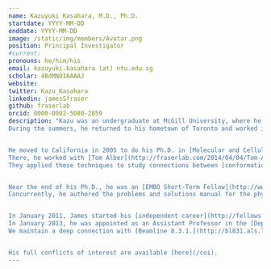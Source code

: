 ```yaml
---
name: Kazuyuki Kasahara, M.D., Ph.D.
startdate: YYYY-MM-DD
enddate: YYYY-MM-DD
image: /static/img/members/Avatar.png
position: Principal Investigator
#current:
pronouns: he/him/his
email: kazuyuki.kasahara (at) ntu.edu.sg
scholar: 4BdMNOIAAAAJ
website:
twitter: Kazu_Kasahara
linkedin: jamesSfraser
github: fraserlab
orcid: 0000-0002-5080-2859
description: "Kazu was an undergraduate at McGill University, where he worked in the lab of Francois Fagotto on [Xenopus developmental biology](/publications#20974811).
During the summers, he returned to his hometown of Toronto and worked in [Alan Davidson's lab](http://individual.utoronto.ca/Davidsonlab/) on TetR repressor biophysics and [bacteriophage genomics](/publications#16631788).


He moved to California in 2005 to do his Ph.D. in [Molecular and Cellular Biology at UC Berkeley](http://mcb.berkeley.edu).
There, he worked with [Tom Alber](http://fraserlab.com/2014/04/04/Tom-Alber/) creating  biophysical methods to characterize [protein side chain flexibility](/publications#20499387) in [high resolution](/publications#17573816) X-ray [electron density maps](/publications#24363322).
They applied these techniques to study connections between [conformational dynamics and enzymatic catalysis](/publications#19956261), showing that [room temperature](/publications#21918110), but not standard cryogenic, X-ray data collection could reveal the structural basis for critical functional motions.


Near the end of his Ph.D., he was an [EMBO Short-Term Fellow](http://www.embo.org/funding-awards/fellowships/short-term-fellowships) in [Dan Tawfiks lab](http://www.weizmann.ac.il/Biological_Chemistry/scientist/Tawfik/).
Concurrently, he authored the problems and solutions manual for the physical chemistry textbook [The Molecules of Life](http://www.garlandscience.com/product/isbn/9780815341888) by Kuriyan, Konforti, and Wemmer.


In January 2011, James started his [independent career](http://fellows.ucsf.edu/) as a [QB3 at UCSF Fellow](http://qb3.ucsf.edu/events/mini-bio-james-fraser.shtml) affiliated with the [Department of Cellular and Molecular Pharmacology](http://cmp.ucsf.edu/).
In January 2013, he was appointed as an Assistant Professor in the [Department of Bioengineering and Therapeutic Sciences](http://bts.ucsf.edu) and the California Institute for Quantitative Biosciences ([QB3](http://qb3.org)) with promotion to Associate Professor in 2016, and Full Professor in 2020. The lab is also part of the [Macromolecular Structure Group at UCSF](http://msg.ucsf.edu) and [BioXFEL](http://www.bioxfel.org/), a Science and Technology Center established by the National Science Foundation.
We maintain a deep connection with [Beamline 8.3.1.](http://bl831.als.lbl.gov/~mcfuser/), directed by [James Holton](http://bl831.als.lbl.gov/~jamesh/), at the [Advanced Light Source](http://www-als.lbl.gov/). James is also a Faculty Scientist in the Molecular Biophysics and Integrated Bioimaging Division of Lawrence Berkeley National Lab. James is the Associate Director of the [Biophysics Graduate Program](https://biophysics.ucsf.edu/).


His full conflicts of interest are available [here](/coi).
---
```

